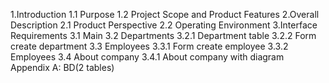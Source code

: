 1.Introduction
1.1	Purpose
1.2	Project Scope and Product Features
2.Overall Description
2.1	Product Perspective
2.2	Operating Environment
3.Interface Requirements
3.1	Main
3.2	Departments
3.2.1	Department table
3.2.2	Form create department
3.3	Employees
3.3.1	Form create employee
3.3.2	Employees
3.4	About company
3.4.1 About company with diagram
Appendix A: BD(2 tables)